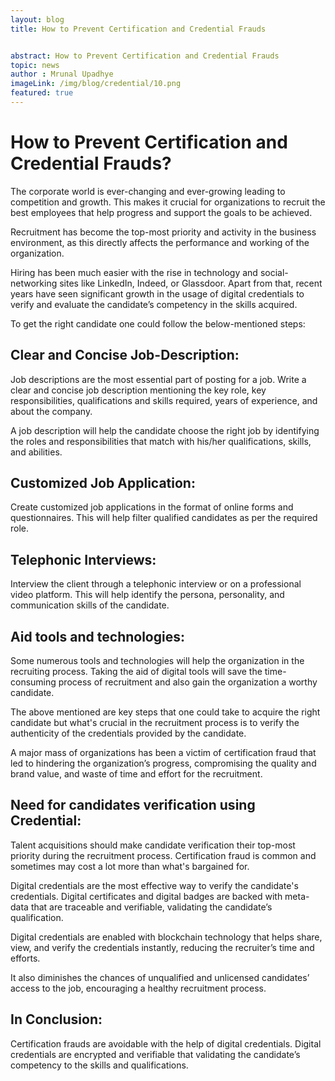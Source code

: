```yaml
---
layout: blog
title: How to Prevent Certification and Credential Frauds 


abstract: How to Prevent Certification and Credential Frauds 
topic: news
author : Mrunal Upadhye
imageLink: /img/blog/credential/10.png 
featured: true
---
```

# How to Prevent Certification and Credential Frauds?

The corporate world is ever-changing and ever-growing leading to competition and growth. This makes it crucial for organizations to recruit the best employees that help progress and support the goals to be achieved.

Recruitment has become the top-most priority and activity in the business environment, as this directly affects the performance and working of the organization.

Hiring has been much easier with the rise in technology and social-networking sites like LinkedIn, Indeed, or Glassdoor. Apart from that, recent years have seen significant growth in the usage of digital credentials to verify and evaluate the candidate’s competency in the skills acquired.

To get the right candidate one could follow the below-mentioned steps:

## Clear and Concise Job-Description:

Job descriptions are the most essential part of posting for a job. Write a clear and concise job description mentioning the key role, key responsibilities, qualifications and skills required, years of experience, and about the company.

A job description will help the candidate choose the right job by identifying the roles and responsibilities that match with his/her qualifications, skills, and abilities.

## Customized Job Application:

Create customized job applications in the format of online forms and questionnaires. This will help filter qualified candidates as per the required role.

## Telephonic Interviews:

Interview the client through a telephonic interview or on a professional video platform. This will help identify the persona, personality, and communication skills of the candidate.

## Aid tools and technologies:

Some numerous tools and technologies will help the organization in the recruiting process. Taking the aid of digital tools will save the time-consuming process of recruitment and also gain the organization a worthy candidate.

The above mentioned are key steps that one could take to acquire the right candidate but what's crucial in the recruitment process is to verify the authenticity of the credentials provided by the candidate.

A major mass of organizations has been a victim of certification fraud that led to hindering the organization’s progress, compromising the quality and brand value, and waste of time and effort for the recruitment.

## Need for candidates verification using Credential:

Talent acquisitions should make candidate verification their top-most priority during the recruitment process. Certification fraud is common and sometimes may cost a lot more than what's bargained for.

Digital credentials are the most effective way to verify the candidate's credentials. Digital certificates and digital badges are backed with meta-data that are traceable and verifiable, validating the candidate’s qualification.

Digital credentials are enabled with blockchain technology that helps share, view, and verify the credentials instantly, reducing the recruiter’s time and efforts.

It also diminishes the chances of unqualified and unlicensed candidates’ access to the job, encouraging a healthy recruitment process.

## In Conclusion:

Certification frauds are avoidable with the help of digital credentials. Digital credentials are encrypted and verifiable that validating the candidate’s competency to the skills and qualifications.
